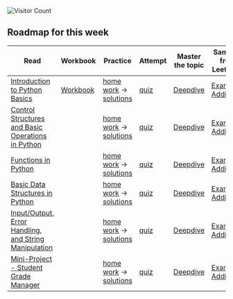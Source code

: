 ![Visitor Count](https://visitor-badge.laobi.icu/badge?page_id=simplifylearning101.dsa_with_python)

## Roadmap for this week
| Read | Workbook | Practice | Attempt | Master the topic | Samples from Leetcode |
|---|---|---|---|---|---|
| [Introduction to Python Basics](materials/1_1.markdown) | [Workbook](workbook/01.ipynb) | [home work](materials/1_2.markdown) -> [solutions](materials/1_3.markdown)|[quiz](materials/1_4.markdown)|[Deepdive](materials/1_5.markdown)| [Example](materials/1_6.markdown), [Additional](materials/1_7.markdown) |
| [Control Structures and Basic Operations in Python](materials/2_1.markdown) |  | [home work](materials/2_2.markdown) -> [solutions](materials/2_3.markdown)|[quiz](materials/2_4.markdown)|[Deepdive](materials/2_5.markdown)| [Example](materials/2_6.markdown), [Additional](materials/2_7.markdown) |
| [Functions in Python](materials/3_1.markdown) |  | [home work](materials/3_2.markdown) -> [solutions](materials/3_3.markdown)|[quiz](materials/3_4.markdown)|[Deepdive](materials/3_5.markdown)| [Example](materials/3_6.markdown), [Additional](materials/3_7.markdown) |
| [Basic Data Structures in Python](materials/4_1.markdown) |  | [home work](materials/4_2.markdown) -> [solutions](materials/4_3.markdown)|[quiz](materials/4_4.markdown)|[Deepdive](materials/4_5.markdown)| [Example](materials/4_6.markdown), [Additional](materials/4_7.markdown) |
| [Input/Output, Error Handling, and String Manipulation](materials/5_1.markdown) |  | [home work](materials/5_2.markdown) -> [solutions](materials/5_3.markdown)|[quiz](materials/5_4.markdown)|[Deepdive](materials/5_5.markdown)| [Example](materials/5_6.markdown), [Additional](materials/5_7.markdown) |
| [Mini-Project - Student Grade Manager](materials/6_1.markdown) |  | [home work](materials/6_2.markdown) -> [solutions](materials/6_3.markdown)|[quiz](materials/6_4.markdown)|[Deepdive](materials/6_5.markdown)| [Example](materials/6_6.markdown), [Additional](materials/6_7.markdown) |
